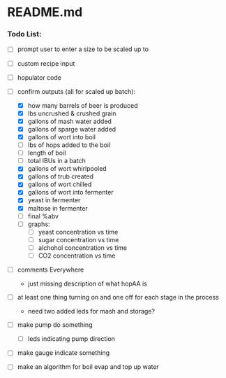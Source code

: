 # README.md

### Todo List:
- [ ] prompt user to enter a size to be scaled up to
- [ ] custom recipe input
- [ ] hopulator code
- [ ] confirm outputs (all for scaled up batch):
    - [x] how many barrels of beer is produced
    - [x] lbs uncrushed & crushed grain
    - [x] gallons of mash water added
    - [x] gallons of sparge water added
    - [x] gallons of wort into boil
    - [ ] lbs of hops added to the boil
    - [ ] length of boil
    - [ ] total IBUs in a batch
    - [x] gallons of wort whirlpooled
    - [x] gallons of trub created
    - [x] gallons of wort chilled
    - [x] gallons of wort into fermenter
    - [x] yeast in fermenter
    - [x] maltose in fermenter
    - [ ] final %abv
    - [ ] graphs:
        - [ ] yeast concentration vs time
        - [ ] sugar concentration vs time
        - [ ] alchohol concentration vs time
        - [ ] CO2 concentration vs time
- [ ] comments Everywhere
    - just missing description of what hopAA is
- [ ] at least one thing turning on and one off for each stage in the process
    - need two added leds for mash and storage?
- [ ] make pump do something
    - [ ] leds indicating pump direction
- [ ] make gauge indicate something
- [ ] make an algorithm for boil evap and top up water

